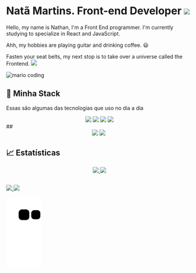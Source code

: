 <h1>Natã Martins. Front-end Developer <img src="https://media.giphy.com/media/hvRJCLFzcasrR4ia7z/giphy.gif" width="30px"></h1>
<p>Hello, my name is Nathan, I'm a Front End programmer. I'm currently studying to specialize in React and JavaScript.</p>
<p>Ahh, my hobbies are playing guitar and drinking coffee. 😃</p>
 <p>Fasten your seat belts, my next stop is to take over a universe called the Frontend. 
 <img src="https://media.giphy.com/media/VbK2YCQFWdg5nvH5wa/200w.webp" width="30"></p>

![mario coding](https://i.imgur.com/1ZvVkDc.gif)

## 🧠 Minha Stack
 Essas são algumas das tecnologias que uso no dia a dia
<div align="center">
 <img src="https://media3.giphy.com/media/ln7z2eWriiQAllfVcn/200w.webp" width="100">      
 <img src="https://i.giphy.com/media/eNAsjO55tPbgaor7ma/200w.webp" width="100">      
 <img src="https://i.giphy.com/media/KzJkzjggfGN5Py6nkT/200.webp" width="100">      
 <img src="https://i.giphy.com/media/IdyAQJVN2kVPNUrojM/200.webp" width="100">
</div>
##
<div align="center">
  <img src="https://media.giphy.com/media/XAxylRMCdpbEWUAvr8/200.webp" width="100">
 <img src="https://media.giphy.com/media/fsEaZldNC8A1PJ3mwp/200.webpf" width="100">      
 <img src="" width="100">
</div>

##

## 📈 Estatísticas
<div align="center" display= " Flex">
  <a href="https://github.com/natamartins">
    <img height="180em" src="https://github-readme-stats.vercel.app/api?username=natamartins&show_icons=true&theme=dracula&include_all_commits=true&count_private=true"/>
  <img  height="150em"  src="https://github-readme-stats.vercel.app/api/top-langs/?username=natamartins&layout=compact&langs_count=7&theme=dracula"/>
</div>

  ##
  
<div> 

  <a href="https://www.instagram.com/nathanmartins188/" target="_blank">
    <img src="https://img.shields.io/badge/-Instagram-%23E4405F?style=for-the-badge&logo=instagram&logoColor=white" target="_blank">
  </a>
  
  <a href="https://www.linkedin.com/in/nat%C3%A3-martins-0a1581229/" target="_blank">
    <img src="https://img.shields.io/badge/-LinkedIn-%230077B5?style=for-the-badge&logo=linkedin&logoColor=white" target="_blank">
  </a> 
  
  ![Snake animation](https://github.com/natamartins/natamartins/blob/output/github-contribution-grid-snake.svg)
  
</div>
